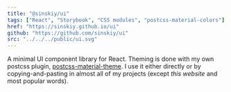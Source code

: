 ```yaml
---
title: "@sinskiy/ui"
tags: ["React", "Storybook", "CSS modules", "postcss-material-colors"]
href: "https://sinskiy.github.io/ui"
github: "https://github.com/sinskiy/ui"
src: "../../../public/ui.svg"
---
```


A minimal UI component library for React. Theming is done with my own postcss plugin, [postcss-material-theme](https://github.com/sinskiy/postcss-material-colors). I use it either directly or by copying-and-pasting in almost all of my projects (except _this website_ and most popular words).
